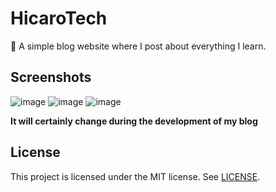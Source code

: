 # HicaroTech
:page_facing_up: A simple blog website where I post about everything I learn.

## Screenshots

![image](https://user-images.githubusercontent.com/75737377/163432392-c55b0a64-2bc5-477c-b7b1-50d20c0a3626.png)
![image](https://user-images.githubusercontent.com/75737377/163628871-cac9e625-8a3b-4241-9aa5-b0ccad71aa7f.png)
![image](https://user-images.githubusercontent.com/75737377/163432542-ece227bf-4263-4b2c-a469-4629bc3d7316.png)

**It will certainly change during the development of my blog** 

## License
This project is licensed under the MIT license. See [LICENSE](LICENSE).
